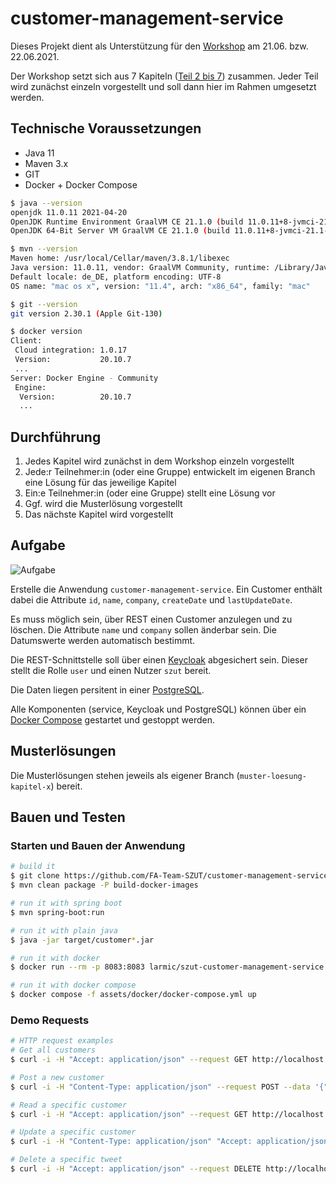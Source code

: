 # customer-management-service

Dieses Projekt dient als Unterstützung für den [Workshop](https://github.com/FA-Team-SZUT/workshop-neusta-2021-06-21_und_22)
am 21.06. bzw. 22.06.2021.

Der Workshop setzt sich aus 7 Kapiteln ([Teil 2 bis 7](https://github.com/FA-Team-SZUT/workshop-neusta-2021-06-21_und_22)) zusammen. 
Jeder Teil wird zunächst einzeln vorgestellt und soll dann hier im Rahmen umgesetzt werden.

## Technische Voraussetzungen

* Java 11
* Maven 3.x 
* GIT
* Docker + Docker Compose

```sh 
$ java --version
openjdk 11.0.11 2021-04-20
OpenJDK Runtime Environment GraalVM CE 21.1.0 (build 11.0.11+8-jvmci-21.1-b05)
OpenJDK 64-Bit Server VM GraalVM CE 21.1.0 (build 11.0.11+8-jvmci-21.1-b05, mixed mode, sharing)

$ mvn --version
Maven home: /usr/local/Cellar/maven/3.8.1/libexec
Java version: 11.0.11, vendor: GraalVM Community, runtime: /Library/Java/JavaVirtualMachines/graalvm-ce-java11-21.1.0/Contents/Home
Default locale: de_DE, platform encoding: UTF-8
OS name: "mac os x", version: "11.4", arch: "x86_64", family: "mac"

$ git --version
git version 2.30.1 (Apple Git-130)

$ docker version
Client:
 Cloud integration: 1.0.17
 Version:           20.10.7
 ...
Server: Docker Engine - Community
 Engine:
  Version:          20.10.7
  ...
```

## Durchführung

1. Jedes Kapitel wird zunächst in dem Workshop einzeln vorgestellt
2. Jede:r Teilnehmer:in (oder eine Gruppe) entwickelt im eigenen Branch eine Lösung für das jeweilige Kapitel
3. Ein:e Teilnehmer:in (oder eine Gruppe) stellt eine Lösung vor
4. Ggf. wird die Musterlösung vorgestellt
5. Das nächste Kapitel wird vorgestellt

## Aufgabe

![Aufgabe](assets/images/goal.png)

Erstelle die Anwendung `customer-management-service`. Ein Customer enthält dabei die 
Attribute `id`, `name`, `company`, `createDate` und `lastUpdateDate`.

Es muss möglich sein, über REST einen Customer anzulegen und zu löschen. Die Attribute
`name` und `company` sollen änderbar sein. Die Datumswerte werden automatisch bestimmt.

Die REST-Schnittstelle soll über einen [Keycloak](https://www.keycloak.org/) abgesichert sein.
Dieser stellt die Rolle `user` und einen Nutzer `szut` bereit.

Die Daten liegen persitent in einer [PostgreSQL](https://www.postgresql.org/).

Alle Komponenten (service, Keycloak und PostgreSQL) können über ein 
[Docker Compose](https://docs.docker.com/compose/) gestartet und gestoppt werden.

## Musterlösungen

Die Musterlösungen stehen jeweils als eigener Branch (`muster-loesung-kapitel-x`) bereit.

## Bauen und Testen

### Starten und Bauen der Anwendung

```sh 
# build it
$ git clone https://github.com/FA-Team-SZUT/customer-management-service
$ mvn clean package -P build-docker-images

# run it with spring boot
$ mvn spring-boot:run

# run it with plain java
$ java -jar target/customer*.jar

# run it with docker
$ docker run --rm -p 8083:8083 larmic/szut-customer-management-service 

# run it with docker compose
$ docker compose -f assets/docker/docker-compose.yml up
```

### Demo Requests

```sh 
# HTTP request examples
# Get all customers
$ curl -i -H "Accept: application/json" --request GET http://localhost:8083/

# Post a new customer
$ curl -i -H "Content-Type: application/json" --request POST --data '{"name":"Lars", "company":"szut"}}' http://localhost:8083/

# Read a specific customer     
$ curl -i -H "Accept: application/json" --request GET http://localhost:8083/{customer-id}   

# Update a specific customer    
$ curl -i -H "Content-Type: application/json" "Accept: application/json" --request PUT --data '{"name":"Lars", "company":"neusta"}}' http://localhost:8083/{customer-id}

# Delete a specific tweet
$ curl -i -H "Accept: application/json" --request DELETE http://localhost:8083/{customer-id} 
```